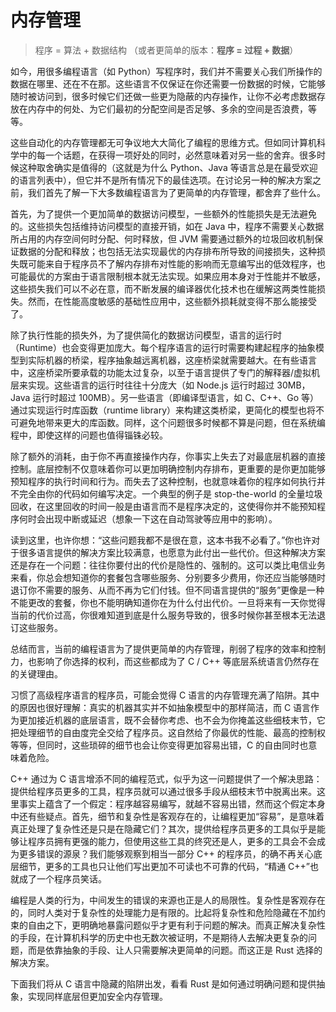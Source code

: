 # 内存管理

> 程序 = 算法 + 数据结构 （或者更简单的版本：**程序 = 过程 + 数据**）

如今，用很多编程语言（如 Python）写程序时，我们并不需要关心我们所操作的数据在哪里、还在不在那。这些语言不仅保证在你还需要一份数据的时候，它能够随时被访问到，很多时候它们还做一些更为隐蔽的内存操作，让你不必考虑数据存放在内存中的何处、为它们最初的分配空间是否足够、多余的空间是否浪费，等等。

这些自动化的内存管理都无可争议地大大简化了编程的思维方式。但如同计算机科学中的每一个话题，在获得一项好处的同时，必然意味着对另一些的舍弃。很多时候这种取舍确实是值得的（这就是为什么 Python、Java 等语言总是在最受欢迎的语言列表中），但它并不是所有情况下的最佳选项。在讨论另一种的解决方案之前，我们首先了解一下大多数编程语言为了更简单的内存管理，都舍弃了些什么。

首先，为了提供一个更加简单的数据访问模型，一些额外的性能损失是无法避免的。这些损失包括维持访问模型的直接开销，如在 Java 中，程序不需要关心数据所占用的内存空间何时分配、何时释放，但 JVM 需要通过额外的垃圾回收机制保证数据的分配和释放；也包括无法实现最优的内存排布所导致的间接损失，这种损失既可能来自于程序员不了解内存排布对性能的影响而无意编写出的低效程序，也可能最优的方案由于语言限制根本就无法实现。如果应用本身对于性能并不敏感，这些损失我们可以不必在意，而不断发展的编译器优化技术也在缓解这两类性能损失。然而，在性能高度敏感的基础性应用中，这些额外损耗就变得不那么能接受了。

除了执行性能的损失外，为了提供简化的数据访问模型，语言的运行时（Runtime）也会变得更加庞大。每个程序语言的运行时需要构建起程序的抽象模型到实际机器的桥梁，程序抽象越远离机器，这座桥梁就需要越大。在有些语言中，这座桥梁所要承载的功能太过复杂，以至于语言提供了专门的解释器/虚拟机层来实现。这些语言的运行时往往十分庞大（如 Node.js 运行时超过 30MB，Java 运行时超过 100MB）。另一些语言（即编译型语言，如 C、C++、Go 等）通过实现运行时库函数（runtime library）来构建这类桥梁，更简化的模型也将不可避免地带来更大的库函数。同样，这个问题很多时候都不算是问题，但在系统编程中，即使这样的问题也值得锱铢必较。

除了额外的消耗，由于你不再直接操作内存，你事实上失去了对最底层机器的直接控制。底层控制不仅意味着你可以更加明确控制内存排布，更重要的是你更加能够预知程序的执行时间和行为。而失去了这种控制，也就意味着你的程序如何执行并不完全由你的代码如何编写决定。一个典型的例子是 stop-the-world 的全量垃圾回收，在这里回收的时间一般是由语言而不是程序决定的，这使得你并不能预知程序何时会出现中断或延迟（想象一下这在自动驾驶等应用中的影响）。

读到这里，也许你想：“这些问题我都不是很在意，这本书我不必看了。”你也许对于很多语言提供的解决方案比较满意，也愿意为此付出一些代价。但这种解决方案还是存在一个问题：往往你要付出的代价是隐性的、强制的。这可以类比电信业务来看，你总会想知道你的套餐包含哪些服务、分别要多少费用，你还应当能够随时退订你不需要的服务、从而不再为它们付钱。但不同语言提供的“服务”更像是一种不能更改的套餐，你也不能明确知道你在为什么付出代价。一旦将来有一天你觉得当前的代价过高，你很难知道到底是什么服务导致的，很多时候你甚至根本无法退订这些服务。

总结而言，当前的编程语言为了提供更简单的内存管理，削弱了程序的效率和控制力，也影响了你选择的权利，而这些都成为了 C / C++ 等底层系统语言仍然存在的关键理由。

习惯了高级程序语言的程序员，可能会觉得 C 语言的内存管理充满了陷阱。其中的原因也很好理解：真实的机器其实并不如抽象模型中的那样简洁，而 C 语言作为更加接近机器的底层语言，既不会替你考虑、也不会为你掩盖这些细枝末节，它把处理细节的自由度完全交给了程序员。这自然给了你最优的性能、最高的控制权等等，但同时，这些琐碎的细节也会让你变得更加容易出错，C 的自由同时也意味着危险。

C++ 通过为 C 语言增添不同的编程范式，似乎为这一问题提供了一个解决思路：提供给程序员更多的工具，程序员就可以通过很多手段从细枝末节中脱离出来。这里事实上蕴含了一个假定：程序越容易编写，就越不容易出错，然而这个假定本身中还有些疑点。首先，细节和复杂性是客观存在的，让编程更加“容易”，是意味着真正处理了复杂性还是只是在隐藏它们？其次，提供给程序员更多的工具似乎是能够让程序员拥有更强的能力，但使用这些工具的终究还是人，更多的工具会不会成为更多错误的源泉？我们能够观察到相当一部分 C++ 的程序员，的确不再关心底层细节，更多的工具也只让他们写出更加不可读也不可靠的代码，“精通 C++”也就成了一个程序员笑话。

编程是人类的行为，中间发生的错误的来源也正是人的局限性。复杂性是客观存在的，同时人类对于复杂性的处理能力是有限的。比起将复杂性和危险隐藏在不加约束的自由之下，更明确地暴露问题似乎才更有利于问题的解决。而真正解决复杂性的手段，在计算机科学的历史中也无数次被证明，不是期待人去解决更复杂的问题，而是依靠抽象的手段、让人只需要解决更简单的问题。而这正是 Rust 选择的解决方案。

下面我们将从 C 语言中隐藏的陷阱出发，看看 Rust 是如何通过明确问题和提供抽象，实现同样底层但更加安全内存管理。

<!-- 
程序员常常会问自己这样一个问题，如何提高我的程序的性能？有个有点偷懒但很有效的答案，就是寻找程序当前的**性能瓶颈**并优化它。那么更具体一点说，性能瓶颈一般在哪呢？第一有可能的瓶颈自然是算法，但第二可能便是内存控制了。

> 程序 = 算法 + 数据结构 （或者更简单的版本：**程序 = 过程 + 数据**）

对于程序而言，内存是操作系统提供的一种即时的、高效的数据存储的抽象，然而这种高效不是完美的：内存的访问速度终究有限，内存本身也并非无穷大，内存的分配、释放、移动等都需要一定的管理成本。为了应对这些问题，硬件和操作系统实现了多级缓存等机制，能够在很多情况下直接带来隐式的效率提升，但这仍不意味着程序可以以任意的方式使用内存。对于程序而言，若能够了解和规避内存的局限性、充分运用缓存等底层机制，仔细地规划内存的使用，程序的性能常常能够得到更深度的优化。

除了宽泛的性能问题之外，程序员希望对内存有更精细的控制的场合还有很多，比如对确定性或实时性有较高要求的场合，系统资源高度受限的场合，针对操作系统底层进行开发的场合等。但长久以来，系统程序员似乎面临着这样的困境：在现有的语言中，选择了更多更底层的控制，就意味着更容易出错；而选择了安全保障，则意味着更少控制。类似的抉择常常在是否要垃圾回收上体现：选择垃圾回收，你可以获得对内存访问的更多保障，如没有内存泄露问题，也没有悬垂指针、二次释放等广泛存在的内存安全问题，但你也因此无法直接触碰内存、控制内存的排布，无法决定（或者难以决定）何时回收垃圾，从而失去了一些优化的可能（编译器或虚拟机有时会帮你优化，你也可以通过编码技巧来促进这种优化，但终究比较间接和不可控）。

那么，底层控制和安全性真的无法同时保障吗？需要首先明确的是，越接近底层控制，程序员越需要对底层机制有深入的了解，面对的状况也越复杂，这个复杂性是无法规避的。但复杂性并不直接意味着失去安全性，仅仅是提供安全保障也不意味着必须削弱控制。也就是说底层控制和安全保障并不是直接冲突的。我们真正需要解决的是复杂性的问题。

泛泛而言，复杂性导致出错不外乎如下几个原因：

* 对复杂性理解不足；
* 繁琐的细节中出错；
* 疲于应付繁琐细节、导致整体逻辑出错。

解决问题也应该是对症下药，通过明确化来直面复杂性，和通过抽象来解决复杂性。

**直面复杂性**：复杂性越直接暴露，也就越能促使程序员深入了解背后发生了什么。系统编程最为复杂的部分便是内存控制。因而，本章节将介绍内存机制如何在 rust 中显式呈现、不同的内存操作对操作对象有何要求、以及 rust 所提供的不同层次的安全保障和所要付出代价之间的显式权衡，最后以并发编程为例，展示这种明确化的潜在力量。

**应对复杂性**：几乎每一本计算机科学的书都会谈到，应对复杂性最佳方式是抽象，而 rust 的抽象机制将在后续章节中介绍。 -->

<!--
参考：
https://doc.rust-lang.org/nomicon/index.html
https://docs.rust-embedded.org/book/static-guarantees/index.html
https://doc.rust-lang.org/1.5.0/book/choosing-your-guarantees.html
-->
